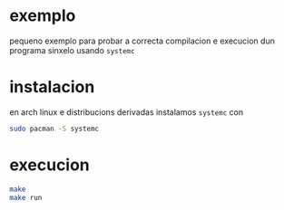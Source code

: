 # exemplo
pequeno exemplo para probar a correcta compilacion e execucion dun programa sinxelo usando `systemc`

# instalacion
en arch linux e distribucions derivadas instalamos `systemc` con
```bash
sudo pacman -S systemc
```

# execucion
```bash
make
make run
```